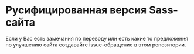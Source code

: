 # Русифицированная версия Sass-сайта

Если у Вас есть замечания по переводу или есть какие то предложения по улучшению сайта
создавайте issue-обращение в этом репозитории.


